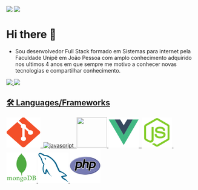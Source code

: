 <a href = "soaresdavid411@gmail.com"><img src="https://img.shields.io/badge/-Gmail-%23333?style=for-the-badge&logo=gmail&logoColor=white" target="_blank"></a>
<a href="https://www.linkedin.com/in/david-soares-569166231 " target="_blank"><img src="https://img.shields.io/badge/-LinkedIn-%230077B5?style=for-the-badge&logo=linkedin&logoColor=white" target="_blank"></a> 
# Hi there 👋

- Sou desenvolvedor Full Stack formado em Sistemas para internet pela Faculdade Unipê em João Pessoa com amplo conhecimento adquirido nos ultimos 4 anos em que sempre me motivo a conhecer novas tecnologias e compartilhar conhecimento.

<div>
  <a href="https://github.com/Dav1dSo">
  <img height="180em" src="https://github-readme-stats.vercel.app/api?username=Dav1dso&show_icons=true&theme=tokyonight">
  <img height="180em" src="https://github-readme-stats.vercel.app/api/top-langs/?username=Dav1dSo&layout=compact&langs_count=7&theme=tokyonight">
</div>
  
## 🛠 Languages/Frameworks 

<p align="left">
    <img src="https://raw.githubusercontent.com/devicons/devicon/master/icons/git/git-plain.svg" alt="git" width="90" height="80" />&nbsp;
    <img src="https://www.iconsdb.com/icons/preview/yellow/js-xxl.png" alt="javascript" width="90" height="80" />&nbsp;
    <img src="https://cdn.iconscout.com/icon/free/png-256/react-3-1175109.png" width="80" height="80">
    <img src="https://raw.githubusercontent.com/devicons/devicon/master/icons/vuejs/vuejs-original.svg" alt="vue" width="80" height="80"/>&nbsp;
    <img src="https://raw.githubusercontent.com/devicons/devicon/master/icons/nodejs/nodejs-original.svg" alt="nodejs" width="80" height="80" />&nbsp;
    <img src="https://raw.githubusercontent.com/devicons/devicon/master/icons/mongodb/mongodb-plain-wordmark.svg" alt="mongodb" width="80" height="80">
    <img src="https://raw.githubusercontent.com/devicons/devicon/master/icons/mysql/mysql-original.svg" width="80" height="80">
    <img src="https://raw.githubusercontent.com/devicons/devicon/master/icons/php/php-original.svg" width="80" height="90">
</p>
  
